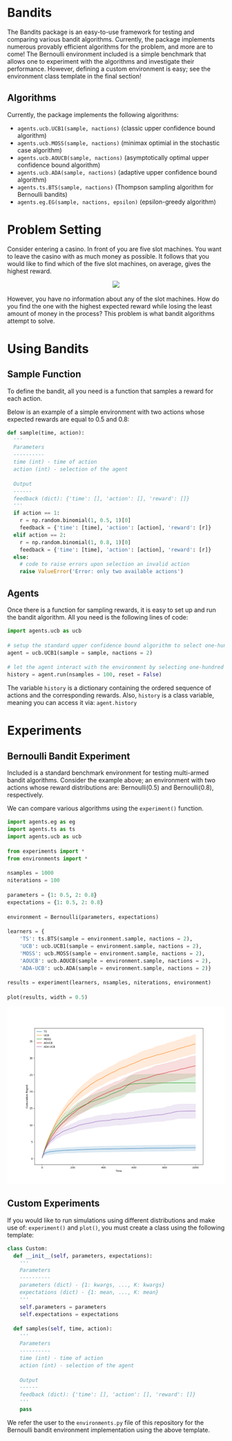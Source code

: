 # Bandits
The Bandits package is an easy-to-use framework for testing and comparing various bandit algorithms. Currently, the package implements numerous provably efficient algorithms for the problem, and more are to come! The Bernoulli environment included is a simple benchmark that allows one to experiment with the algorithms and investigate their performance. However, defining a custom environment is easy; see the environment class template in the final section!

## Algorithms
Currently, the package implements the following algorithms:
* ```agents.ucb.UCB1(sample, nactions)``` (classic upper confidence bound algorithm)
* ```agents.ucb.MOSS(sample, nactions)``` (minimax optimial in the stochastic case algorithm) 
* ```agents.ucb.AOUCB(sample, nactions)``` (asymptotically optimal upper confidence bound algorithm)
* ```agents.ucb.ADA(sample, nactions)``` (adaptive upper confidence bound algorithm)
* ```agents.ts.BTS(sample, nactions)``` (Thompson sampling algorithm for Bernoulli bandits)
* ```agents.eg.EG(sample, nactions, epsilon)``` (epsilon-greedy algorithm)


# Problem Setting
Consider entering a casino. In front of you are five slot machines. You want to leave the casino with as much money as possible. It follows that you would like to find which of the five slot machines, on average, gives the highest reward.

<p align="center">
  <img src="https://cdn.analyticsvidhya.com/wp-content/uploads/2018/09/im_210.png" />
</p>

However, you have no information about any of the slot machines. How do you find the one with the highest expected reward while losing the least amount of money in the process? This problem is what bandit algorithms attempt to solve. 

# Using Bandits
## Sample Function
To define the bandit, all you need is a function that samples a reward for each action. 

Below is an example of a simple environment with two actions whose expected rewards are equal to 0.5 and 0.8:

```python
def sample(time, action): 
  '''
  Parameters
  ----------
  time (int) - time of action
  action (int) - selection of the agent
  
  Output
  ------
  feedback (dict): {'time': [], 'action': [], 'reward': []}
  '''
  if action == 1: 
    r = np.random.binomial(1, 0.5, 1)[0]
    feedback = {'time': [time], 'action': [action], 'reward': [r]}
  elif action == 2: 
    r = np.random.binomial(1, 0.8, 1)[0]
    feedback = {'time': [time], 'action': [action], 'reward': [r]}
  else: 
    # code to raise errors upon selection an invalid action
    raise ValueError('Error: only two available actions')
```

## Agents
Once there is a function for sampling rewards, it is easy to set up and run the bandit algorithm. All you need is the following lines of code:
```python
import agents.ucb as ucb

# setup the standard upper confidence bound algorithm to select one-hundred actions
agent = ucb.UCB1(sample = sample, nactions = 2)

# let the agent interact with the environment by selecting one-hundred actions
history = agent.run(nsamples = 100, reset = False)
```
The variable ```history``` is a dictionary containing the ordered sequence of actions and the corresponding rewards. Also, ```history``` is a class variable, meaning you can access it via: ```agent.history```

# Experiments

## Bernoulli Bandit Experiment
Included is a standard benchmark environment for testing multi-armed bandit algorithms. Consider the example above; an environment with two actions whose reward distributions are: Bernoulli(0.5) and Bernoulli(0.8), respectively. 

We can compare various algorithms using the ```experiment()``` function.
```python
import agents.eg as eg
import agents.ts as ts
import agents.ucb as ucb

from experiments import *
from environments import *

nsamples = 1000
niterations = 100

parameters = {1: 0.5, 2: 0.8}
expectations = {1: 0.5, 2: 0.8}

environment = Bernoulli(parameters, expectations)

learners = {
    'TS': ts.BTS(sample = environment.sample, nactions = 2),
    'UCB': ucb.UCB1(sample = environment.sample, nactions = 2),
    'MOSS': ucb.MOSS(sample = environment.sample, nactions = 2),
    'AOUCB': ucb.AOUCB(sample = environment.sample, nactions = 2), 
    'ADA-UCB': ucb.ADA(sample = environment.sample, nactions = 2)}

results = experiment(learners, nsamples, niterations, environment)

plot(results, width = 0.5)

```

<p align="center">
  <img src="images/experiment.png" />
</p>


## Custom Experiments
If you would like to run simulations using different distributions and make use of: ```experiment()```  and ```plot()```, you must create a class using the following template:

```python
class Custom:
  def __init__(self, parameters, expectations): 
    '''
    Parameters
    ----------
    parameters (dict) - {1: kwargs, ..., K: kwargs}
    expectations (dict) - {1: mean, ..., K: mean}
    '''
    self.parameters = parameters
    self.expectations = expectations
    
  def samples(self, time, action): 
    '''
    Parameters
    ----------
    time (int) - time of action
    action (int) - selection of the agent
    
    Output
    ------
    feedback (dict): {'time': [], 'action': [], 'reward': []}
    '''
    pass
```
We refer the user to the ```environments.py``` file of this repository for the Bernoulli bandit environment implementation using the above template.



